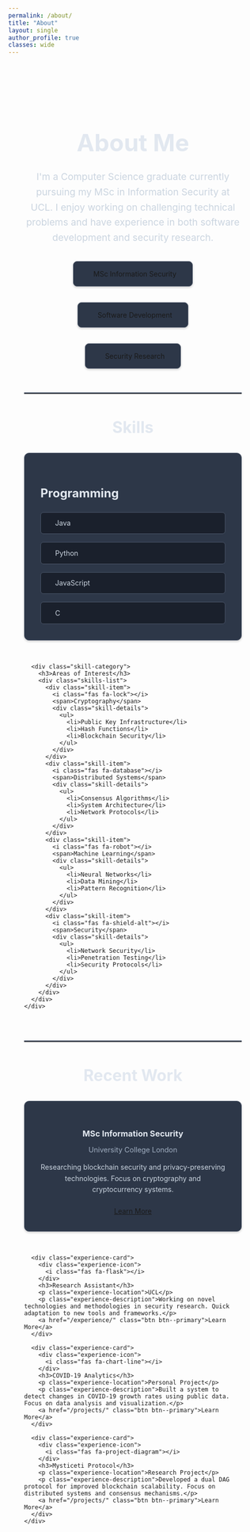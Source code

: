 ```yaml
---
permalink: /about/
title: "About"
layout: single
author_profile: true
classes: wide
---
```


<div class="about-section">
  <div class="about-header">
    <div class="profile-summary">
      <div class="profile-content">
        <h1 class="profile-title">About Me</h1>
        <p class="profile-description">I'm a Computer Science graduate currently pursuing my MSc in Information Security at UCL. I enjoy working on challenging technical problems and have experience in both software development and security research.</p>
      </div>
      <div class="profile-highlights">
        <div class="highlight-box">
          <i class="fas fa-graduation-cap"></i>
          <span>MSc Information Security</span>
        </div>
        <div class="highlight-box">
          <i class="fas fa-code"></i>
          <span>Software Development</span>
        </div>
        <div class="highlight-box">
          <i class="fas fa-shield-alt"></i>
          <span>Security Research</span>
        </div>
      </div>
    </div>
  </div>

  <hr class="section-divider">

  <div class="skills-section">
    <h2 class="section-title">Skills</h2>
    <div class="skills-grid">
      <div class="skill-category">
        <h3>Programming</h3>
        <div class="skills-list">
          <div class="skill-item">
            <i class="fab fa-java"></i>
            <span>Java</span>
            <div class="skill-details">
              <ul>
                <li>Spring Framework</li>
                <li>JUnit Testing</li>
                <li>Object-Oriented Design</li>
              </ul>
            </div>
          </div>
          <div class="skill-item">
            <i class="fab fa-python"></i>
            <span>Python</span>
            <div class="skill-details">
              <ul>
                <li>Data Analysis</li>
                <li>Machine Learning</li>
                <li>Web Development</li>
              </ul>
            </div>
          </div>
          <div class="skill-item">
            <i class="fab fa-js"></i>
            <span>JavaScript</span>
            <div class="skill-details">
              <ul>
                <li>React.js</li>
                <li>Node.js</li>
                <li>TypeScript</li>
              </ul>
            </div>
          </div>
          <div class="skill-item">
            <i class="fas fa-microchip"></i>
            <span>C</span>
            <div class="skill-details">
              <ul>
                <li>System Programming</li>
                <li>Memory Management</li>
                <li>Embedded Systems</li>
              </ul>
            </div>
          </div>
        </div>
      </div>

      <div class="skill-category">
        <h3>Areas of Interest</h3>
        <div class="skills-list">
          <div class="skill-item">
            <i class="fas fa-lock"></i>
            <span>Cryptography</span>
            <div class="skill-details">
              <ul>
                <li>Public Key Infrastructure</li>
                <li>Hash Functions</li>
                <li>Blockchain Security</li>
              </ul>
            </div>
          </div>
          <div class="skill-item">
            <i class="fas fa-database"></i>
            <span>Distributed Systems</span>
            <div class="skill-details">
              <ul>
                <li>Consensus Algorithms</li>
                <li>System Architecture</li>
                <li>Network Protocols</li>
              </ul>
            </div>
          </div>
          <div class="skill-item">
            <i class="fas fa-robot"></i>
            <span>Machine Learning</span>
            <div class="skill-details">
              <ul>
                <li>Neural Networks</li>
                <li>Data Mining</li>
                <li>Pattern Recognition</li>
              </ul>
            </div>
          </div>
          <div class="skill-item">
            <i class="fas fa-shield-alt"></i>
            <span>Security</span>
            <div class="skill-details">
              <ul>
                <li>Network Security</li>
                <li>Penetration Testing</li>
                <li>Security Protocols</li>
              </ul>
            </div>
          </div>
        </div>
      </div>
    </div>
  </div>

  <hr class="section-divider">

  <div class="experience-section">
    <h2 class="section-title">Recent Work</h2>
    <div class="experience-grid">
      <div class="experience-card">
        <div class="experience-icon">
          <i class="fas fa-university"></i>
        </div>
        <h3>MSc Information Security</h3>
        <p class="experience-location">University College London</p>
        <p class="experience-description">Researching blockchain security and privacy-preserving technologies. Focus on cryptography and cryptocurrency systems.</p>
        <a href="/academics/" class="btn btn--primary">Learn More</a>
      </div>

      <div class="experience-card">
        <div class="experience-icon">
          <i class="fas fa-flask"></i>
        </div>
        <h3>Research Assistant</h3>
        <p class="experience-location">UCL</p>
        <p class="experience-description">Working on novel technologies and methodologies in security research. Quick adaptation to new tools and frameworks.</p>
        <a href="/experience/" class="btn btn--primary">Learn More</a>
      </div>

      <div class="experience-card">
        <div class="experience-icon">
          <i class="fas fa-chart-line"></i>
        </div>
        <h3>COVID-19 Analytics</h3>
        <p class="experience-location">Personal Project</p>
        <p class="experience-description">Built a system to detect changes in COVID-19 growth rates using public data. Focus on data analysis and visualization.</p>
        <a href="/projects/" class="btn btn--primary">Learn More</a>
      </div>

      <div class="experience-card">
        <div class="experience-icon">
          <i class="fas fa-project-diagram"></i>
        </div>
        <h3>Mysticeti Protocol</h3>
        <p class="experience-location">Research Project</p>
        <p class="experience-description">Developed a dual DAG protocol for improved blockchain scalability. Focus on distributed systems and consensus mechanisms.</p>
        <a href="/projects/" class="btn btn--primary">Learn More</a>
      </div>
    </div>
  </div>
</div>

<style>
.about-section {
  max-width: 1200px;
  margin: 0 auto;
  padding: 2rem;
}

.profile-summary {
  display: flex;
  flex-direction: column;
  gap: 2rem;
  margin-bottom: 3rem;
}

.profile-content {
  text-align: center;
  margin-top: 2rem;
}

.profile-title {
  font-size: 3rem;
  margin-bottom: 1.5rem;
  color: #e2e8f0;
  text-align: center;
  font-weight: bold;
}

.profile-description {
  font-size: 1.2rem;
  line-height: 1.6;
  color: #cbd5e0;
  max-width: 800px;
  margin: 0 auto;
  text-align: center;
}

.profile-highlights {
  display: flex;
  justify-content: center;
  gap: 2rem;
  flex-wrap: wrap;
}

.highlight-box {
  background: #2d3748;
  padding: 1rem 2rem;
  border-radius: 8px;
  display: flex;
  align-items: center;
  gap: 0.5rem;
  box-shadow: 0 2px 4px rgba(0,0,0,0.2);
  border: 1px solid #4a5568;
}

.highlight-box i {
  font-size: 1.5rem;
  color: #63b3ed;
}

.skills-grid {
  display: grid;
  grid-template-columns: repeat(auto-fit, minmax(300px, 1fr));
  gap: 2rem;
  margin-top: 2rem;
}

.skill-category {
  background: #2d3748;
  padding: 2rem;
  border-radius: 10px;
  box-shadow: 0 2px 4px rgba(0,0,0,0.2);
  border: 1px solid #4a5568;
}

.skill-category h3 {
  color: #e2e8f0;
  margin-bottom: 1.5rem;
  font-size: 1.5rem;
}

.skills-list {
  display: grid;
  gap: 1rem;
}

.skill-item {
  display: flex;
  align-items: center;
  gap: 1rem;
  padding: 0.8rem;
  background: #1a202c;
  border-radius: 6px;
  transition: transform 0.2s;
  border: 1px solid #4a5568;
  cursor: pointer;
  position: relative;
}

.skill-item:hover {
  transform: translateX(-5px);
  background: #2d3748;
}

/* Right column hover direction */
.skill-category:last-child .skill-item:hover {
  transform: translateX(5px);
}

.skill-item i {
  font-size: 1.2rem;
  color: #63b3ed;
}

.skill-item span {
  color: #cbd5e0;
}

.skill-details {
  display: none;
  position: absolute;
  background: #2d3748;
  border: 1px solid #4a5568;
  border-radius: 6px;
  padding: 0.8rem;
  min-width: 180px;
  z-index: 1000;
  box-shadow: 0 2px 4px rgba(0, 0, 0, 0.2);
  opacity: 0;
  transition: opacity 0.2s ease;
}

/* Left column dropdowns */
.skill-category:first-child .skill-details {
  right: 100%;
  top: 50%;
  transform: translateY(-50%);
  margin-right: 0.5rem;
}

/* Right column dropdowns */
.skill-category:last-child .skill-details {
  left: 100%;
  top: 50%;
  transform: translateY(-50%);
  margin-left: 0.5rem;
}

.skill-item:hover .skill-details {
  display: block;
  opacity: 1;
}

.skill-details ul {
  list-style: none;
  padding: 0;
  margin: 0;
}

.skill-details li {
  color: #cbd5e0;
  padding: 0.4rem 0;
  border-bottom: 1px solid #4a5568;
  font-size: 0.9rem;
}

.skill-details li:last-child {
  border-bottom: none;
}

.experience-grid {
  display: grid;
  grid-template-columns: repeat(auto-fit, minmax(300px, 1fr));
  gap: 2rem;
  margin-top: 2rem;
}

.experience-card {
  background: #2d3748;
  padding: 2rem;
  border-radius: 10px;
  box-shadow: 0 2px 4px rgba(0,0,0,0.2);
  text-align: center;
  transition: transform 0.2s;
  border: 1px solid #4a5568;
}

.experience-icon {
  font-size: 2.5rem;
  color: #63b3ed;
  margin-bottom: 1rem;
}

.experience-card h3 {
  color: #e2e8f0;
  margin-bottom: 0.5rem;
}

.experience-location {
  color: #a0aec0;
  font-size: 0.9rem;
  margin-bottom: 1rem;
}

.experience-description {
  color: #cbd5e0;
  line-height: 1.6;
  margin-bottom: 1.5rem;
}

.section-divider {
  border: none;
  border-top: 2px solid #4a5568;
  margin: 3rem 0;
}

.section-title {
  text-align: center;
  color: #e2e8f0;
  font-size: 2rem;
  margin-bottom: 2rem;
}

@media (max-width: 768px) {
  .about-section {
    padding: 1rem;
  }
  
  .profile-highlights {
    flex-direction: column;
    align-items: center;
  }
  
  .highlight-box {
    width: 100%;
    max-width: 300px;
  }

  /* Disable dropdowns on mobile */
  .skill-details {
    display: none !important;
  }
}
</style>
